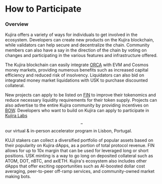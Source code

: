 # How to Participate

### Overview

Kujira offers a variety of ways for individuals to get involved in the ecosystem. Developers can create new products on the Kujira blockchain, while validators can help secure and decentralize the chain. Community members can also have a say in the direction of the chain by voting on changes and participating in the various features and infrastructure offered.

The Kujira blockchain can easily integrate [ORCA](../dapps-and-infrastructure/orca/) with EVM and Cosmos money markets, providing numerous benefits such as increased capital efficiency and reduced risk of insolvency. Liquidators can also bid on integrated money market liquidations with USK to purchase discounted collateral.

New projects can apply to be listed on [FIN](../dapps-and-infrastructure/fin/) to improve their tokenomics and reduce necessary liquidity requirements for their token supply. Projects can also advertise to the entire Kujira community by providing incentives on [BOW](../dapps-and-infrastructure/bow/). Developers who want to build on Kujira can apply to participate in [Kujira Labs](broken-reference)$$-$$our virtual & in-person accelerator program in Lisbon, Portugal.

KUJI stakers can collect a diversified portfolio of popular assets based on their popularity on Kujira dApps, as a portion of total protocol revenue. FIN allows for up to 10x margin that can be used for leveraged long or short positions. USK minting is a way to go long on deposited collateral such as ATOM, DOT, nBTC, and axlETH. Kujira's ecosystem also includes other dApps that offer exciting opportunities such as AI-boosted dollar cost averaging, peer-to-peer off-ramp services, and community-owned market making bots.
